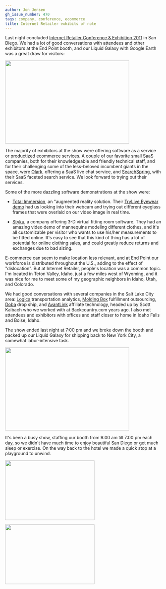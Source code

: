 ```yaml
---
author: Jon Jensen
gh_issue_number: 470
tags: company, conference, ecommerce
title: Internet Retailer exhibits of note
---
```


Last night concluded [Internet Retailer Conference & Exhibition 2011](http://irce.internetretailer.com/2011/) in San Diego. We had a lot of good conversations with attendees and other exhibitors at the End Point booth, and our Liquid Galaxy with Google Earth was a great draw for visitors:

<a href="https://picasaweb.google.com/lh/photo/Kg-pL9cxK6hQgWTb_zeL403K0wDLmcmRqtD7mAO4ly4?feat=embedwebsite"><img height="267" src="/blog/2011/06/17/internet-retailer-exhibitors-of-note/image-0.jpeg" width="400"/></a>

The majority of exhibitors at the show were offering software as a service or productized ecommerce services. A couple of our favorite small SaaS companies, both for their knowledgeable and friendly technical staff, and for their challenging some of the less-beloved incumbent giants in the space, were [Olark](http://www.olark.com/), offering a SaaS live chat service, and [SearchSpring](http://www.searchspring.net/), with their SaaS faceted search service. We look forward to trying out their services.

Some of the more dazzling software demonstrations at the show were:

- [Total Immersion](http://www.t-immersion.com/), an "augmented reality solution. Their [TryLive Eyewear demo](http://www.t-immersion.com/en,trylive-eyewear,932.html) had us looking into their webcam and trying out different eyeglass frames that were overlaid on our video image in real time.

- [Styku](http://www.styku.com/business/), a company offering 3-D virtual fitting room software. They had an amazing video demo of mannequins modeling different clothes, and it's all customizable per visitor who wants to use his/her measurements to be fitted online. It's easy to see that this kind of thing has a lot of potential for online clothing sales, and could greatly reduce returns and exchanges due to bad sizing.

E-commerce can seem to make location less relevant, and at End Point our workforce is distributed throughout the U.S., adding to the effect of "dislocation". But at Internet Retailer, people's location was a common topic. I'm located in Teton Valley, Idaho, just a few miles west of Wyoming, and it was nice for me to meet some of my geographic neighbors in Idaho, Utah, and Colorado.

We had good conversations with several companies in the Salt Lake City area: [Logica](http://logicacorp.com/) transportation analytics, [Molding Box](http://www.moldingbox.com/) fulfillment outsourcing, [Doba](http://www.doba.com/) drop ship, and [AvantLink](http://www.avantlink.com/) affiliate technology, headed up by Scott Kalbach who we worked with at Backcountry.com years ago. I also met attendees and exhibitors with offices and staff closer to home in Idaho Falls and Boise, Idaho.

The show ended last night at 7:00 pm and we broke down the booth and packed up our Liquid Galaxy for shipping back to New York City, a somewhat labor-intensive task.

<a href="https://picasaweb.google.com/lh/photo/h824sfjMvuyk-LybYWwXEU3K0wDLmcmRqtD7mAO4ly4?feat=embedwebsite"><img height="267" src="/blog/2011/06/17/internet-retailer-exhibitors-of-note/image-0.jpeg" width="400"/></a>

It's been a busy show, staffing our booth from 9:00 am till 7:00 pm each day, so we didn't have much time to enjoy beautiful San Diego or get much sleep or exercise. On the way back to the hotel we made a quick stop at a playground to unwind.

<a href="https://picasaweb.google.com/lh/photo/QAlz00eGcX8JOT9eT55N703K0wDLmcmRqtD7mAO4ly4?feat=embedwebsite"><img height="192" src="/blog/2011/06/17/internet-retailer-exhibitors-of-note/image-0.jpeg" width="288"/></a>

<a href="https://picasaweb.google.com/lh/photo/Q5iiugqu92SJyK5e5hqazE3K0wDLmcmRqtD7mAO4ly4?feat=embedwebsite"><img height="192" src="/blog/2011/06/17/internet-retailer-exhibitors-of-note/image-0.jpeg" width="288"/></a>
